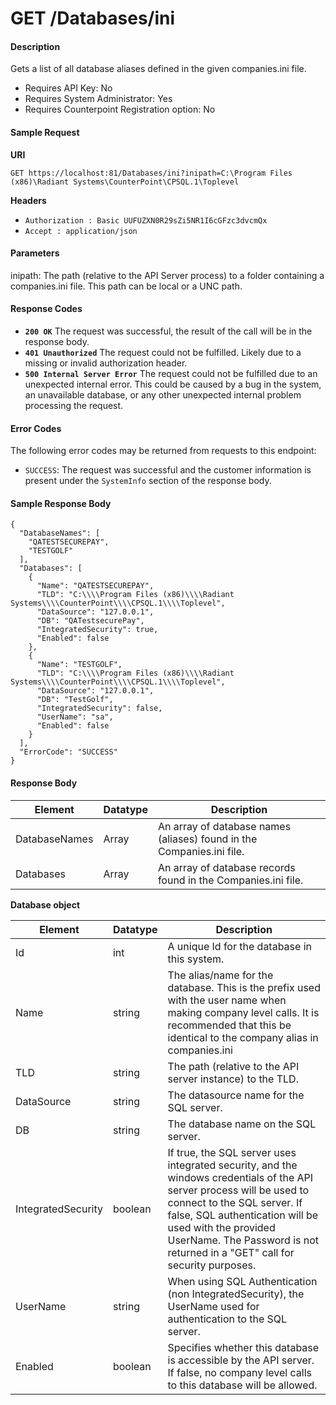 
# GET /Databases/ini

#### Description
Gets a list of all database aliases defined in the given companies.ini file.

- Requires API Key: No
- Requires System Administrator: Yes
- Requires Counterpoint Registration option: No

#### Sample Request

**URI**

`GET https://localhost:81/Databases/ini?inipath=C:\Program Files (x86)\Radiant Systems\CounterPoint\CPSQL.1\Toplevel`

**Headers**
- `Authorization : Basic UUFUZXN0R29sZi5NR1I6cGFzc3dvcmQx`
- `Accept : application/json`

#### Parameters
inipath: The path (relative to the API Server process) to a folder containing a companies.ini file. This path can be local or a UNC path.

#### Response Codes
- **<code>200 OK</code>** The request was successful, the result of the call will be in the response body.
- **<code>401 Unauthorized</code>** The request could not be fulfilled. Likely due to a missing or invalid authorization header.
- **<code>500 Internal Server Error</code>** The request could not be fulfilled due to an unexpected internal error. This could be caused by a bug in the system, an unavailable database, or any other unexpected internal problem processing the request.
 
#### Error Codes
The following error codes may be returned from requests to this endpoint:
- `SUCCESS`: The request was successful and the customer information is present under the `SystemInfo` section of the response body.

#### Sample Response Body

```
{
  "DatabaseNames": [
    "QATESTSECUREPAY",
    "TESTGOLF"
  ],
  "Databases": [
    {
      "Name": "QATESTSECUREPAY",
      "TLD": "C:\\\\Program Files (x86)\\\\Radiant Systems\\\\CounterPoint\\\\CPSQL.1\\\\Toplevel",
      "DataSource": "127.0.0.1",
      "DB": "QATestsecurePay",
      "IntegratedSecurity": true,
      "Enabled": false
    },
    {
      "Name": "TESTGOLF",
      "TLD": "C:\\\\Program Files (x86)\\\\Radiant Systems\\\\CounterPoint\\\\CPSQL.1\\\\Toplevel",
      "DataSource": "127.0.0.1",
      "DB": "TestGolf",
      "IntegratedSecurity": false,
      "UserName": "sa",
      "Enabled": false
    }
  ],
  "ErrorCode": "SUCCESS"
}
```

#### Response Body

Element | Datatype | Description
------- | -------- | -----------
DatabaseNames | Array<String> | An array of database names (aliases) found in the Companies.ini file. 
Databases | Array<Database> | An array of database records found in the Companies.ini file.

**Database object**

Element | Datatype | Description
------- | -------- | -----------
Id | int | A unique Id for the database in this system.
Name | string | The alias/name for the database. This is the prefix used with the user name when making company level calls. It is recommended that this be identical to the company alias in companies.ini
TLD | string | The path (relative to the API server instance) to the TLD.
DataSource | string | The datasource name for the SQL server.
DB | string | The database name on the SQL server.
IntegratedSecurity | boolean | If true, the SQL server uses integrated security, and the windows credentials of the API server process will be used to connect to the SQL server. If false, SQL authentication will be used with the provided UserName. The Password is not returned in a "GET" call for security purposes.
UserName | string | When using SQL Authentication (non IntegratedSecurity), the UserName used for authentication to the SQL server.
Enabled | boolean | Specifies whether this database is accessible by the API server. If false, no company level calls to this database will be allowed.


